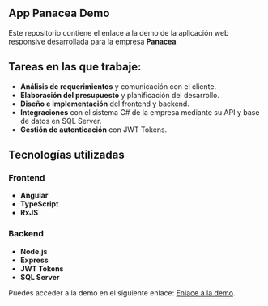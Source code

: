 ## App Panacea Demo

Este repositorio contiene el enlace a la demo de la aplicación web responsive desarrollada para la empresa **Panacea**

## Tareas en las que trabaje:

- **Análisis de requerimientos** y comunicación con el cliente.
- **Elaboración del presupuesto** y planificación del desarrollo.
- **Diseño e implementación** del frontend y backend.
- **Integraciones** con el sistema C# de la empresa mediante su API y base de datos en SQL Server.
- **Gestión de autenticación** con JWT Tokens.

## Tecnologías utilizadas

### Frontend
- **Angular**
- **TypeScript**
- **RxJS**

### Backend
- **Node.js**
- **Express**
- **JWT Tokens**
- **SQL Server**

Puedes acceder a la demo en el siguiente enlace: [Enlace a la demo](https://panaceaweb.santiagocarranza.net.ar/).
